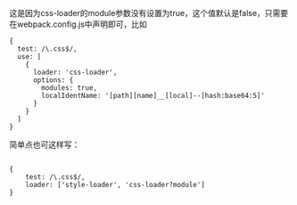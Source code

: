 这是因为css-loader的module参数没有设置为true，这个值默认是false，只需要在webpack.config.js中声明即可，比如
```
{
  test: /\.css$/,
  use: [
    {
      loader: 'css-loader',
      options: {
        modules: true,
        localIdentName: '[path][name]__[local]--[hash:base64:5]'
      }
    }
  ]
}
```
简单点也可这样写：
```

{
	test: /\.css$/,
	loader: ['style-loader', 'css-loader?module']
}
```
